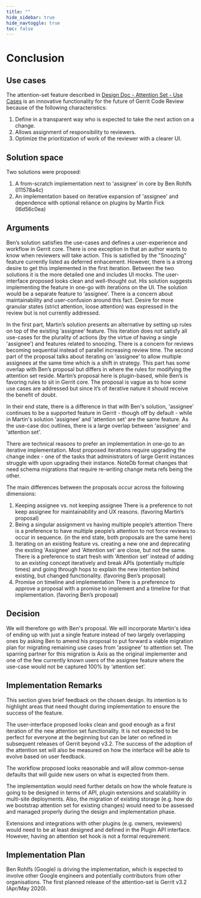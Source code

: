 ```yaml
---
title: ""
hide_sidebar: true
hide_navtoggle: true
toc: false
---
```


# Conclusion

## <a id="use-cases"> Use cases

The attention-set feature described in [Design Doc - Attention Set - Use Cases](use-cases.md)
is an innovative functionality for the future of Gerrit Code Review because of the following
characteristics:

1. Define in a transparent way who is expected to take the next action on a change.
2. Allows assignment of responsibility to reviewers.
3. Optimize the prioritization of work of the reviewer with a clearer UI.

## <a id="use-cases"> Solution space

Two solutions were proposed:

1. A from-scratch implementation next to 'assignee' in core by Ben Rohlfs (I11578a4c)
2. An implementation based on iterative expansion of 'assignee' and dependence with optional
   reliance on plugins by Martin Fick (I6d56c0ea)

## <a id="use-cases"> Arguments

Ben’s solution satisfies the use-cases and defines a user-experience and workflow in Gerrit
core. There is one exception in that an author wants to know when reviewers will take action.
This is satisfied by the "Snoozing" feature currently listed as deferred
enhacement. However, there is a strong desire to get this implemented in the
first iteration.
Between the two solutions it is the more detailed one and includes UI mocks. The
user-interface proposed looks clean and well-thought out. His solution suggests implementing
the feature in one-go with iterations on the UI. The solution would be a separate feature to
‘assignee’. There is a concern about maintainability and user-confusion around this fact.
Desire for more granular states (strict attention, loose attention) was expressed in the
review but is not currently addressed.

In the first part, Martin’s solution presents an alternative by setting up rules on top of
the existing ‘assignee’ feature. This iteration does not satisfy all use-cases for the
plurality of actions (by the virtue of having a single 'assignee') and features
related to snoozing. There is a concern for reviews becoming sequential instead of parallel
increasing review time.
The second part of the proposal talks about iterating on ‘assignee’ to allow multiple
assignees at the same time which is a shift in strategy. This part has some overlap with
Ben’s proposal but differs in where the rules for modifying the attention set reside.
Martin’s proposal here is plugin-based, while Ben’s is favoring rules to sit in Gerrit core.
The proposal is vague as to how some use cases are addressed but since it’s of iterative
nature it should receive the benefit of doubt.

In their end state, there is a difference in that with Ben's solution, 'assignee' continues
to be a supported feature in Gerrit - though off by default - while in Martin's solution
'assignee' and 'attention set' are the same feature. As the use-case doc outlines, there
is a large overlap between 'assignee' and 'attention set'.

There are technical reasons to prefer an implementation in one-go to an iterative
implementation. Most proposed iterations require upgrading the change index - one of the
tasks that administrators of large Gerrit instances struggle with upon upgrading their
instance. NoteDb format changes that need schema migrations that require re-writing change
meta refs being the other.

The main differences between the proposals occur across the following dimensions:
1. Keeping assignee vs. not keeping assignee
   There is a preference to not keep assignee for maintainability and UX reasons. (favoring
   Martin’s proposal)
2. Being a singular assignment vs having multiple people’s attention
   There is a preference to have multiple people’s attention to not force reviews to occur
   in sequence. (in the end state, both proposals are the same here)
3. Iterating on an existing feature vs. creating a new one and deprecating the exsting
   'Assignee' and 'Attention set' are close, but not the same. There is a preference to
   start fresh with 'Attention set' instead of adding to an existing concept
   iteratively and break APIs (potentially multiple times) and going through
   hops to explain the new intention behind existing, but changed functionality.
   (favoring Ben’s proposal)
4. Promise on timeline and implementation
   There is a preference to approve a proposal with a promise to implement and a timeline
   for that implementation. (favoring Ben’s proposal)

## <a id="use-cases"> Decision

We will therefore go with Ben's proposal. We will incorporate
Martin's idea of ending up with just a single feature instead of two largely overlapping
ones by asking Ben to amend his proposal to put forward a viable migration plan for migrating
remaining use cases from 'assignee' to attention set. The sparring partner for this migration
is Axis as the original implementer and one of the few currently known users of the assignee
feature where the use-case would not be captured 100% by ‘attention set’.

## <a id="solution-design"> Implementation Remarks

This section gives brief feedback on the chosen design. Its intention is to highlight areas
that need thought during implementation to ensure the success of the feature.

The user-interface proposed looks clean and good enough as a first iteration of the new
attention set functionality. It is not expected to be perfect for everyone at the beginning
but can be later on refined in subsequent releases of Gerrit beyond v3.2. The success of
the adoption of the attention set will also be measured on how the interface will be able
to evolve based on user feedback.

The workflow proposed looks reasonable and will allow common-sense defaults that will guide
new users on what is expected from them.

The implementation would need further details on how the whole feature is going to be
designed in terms of API, plugin extensions and scalability in multi-site deployments.
Also, the migration of existing storage (e.g. how do we bootstrap attention set for existing
changes) would need to be assessed and managed properly during the design and implementation
phase.

Extensions and integrations with other plugins (e.g. owners, reviewers) would need to be
at least designed and defined in the Plugin API interface. However, having an attention
set hook is not a formal requirement.

## <a id="implementation-plan"> Implementation Plan

Ben Rohlfs (Google) is driving the implementation, which is expected to
involve other Google engineers and potentially contributors from other organisations.
The first planned release of the attention-set is Gerrit v3.2 (Apr/May 2020).
